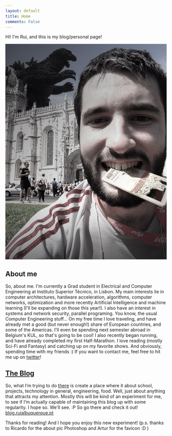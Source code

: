 ```yaml
---
layout: default
title: Home
comments: False
---
```


<p class="post">
Hi! I'm Rui, and this is my blog/personal page!
</p>

![After my first half marathon!.](/assets/rui.jpg)


## About me

So, about me.
I'm currently a Grad student in Electrical and Computer Engineering at Instituto Superior Técnico, in Lisbon. My main interests lie in computer architectures, hardware acceleration, algorithms, computer networks, optimization and more recently Artificial Intelligence and machine learning (I'll be expanding on those this year!). I also have an interest in systems and network security, parallel programing. You know, the usual Computer Engineering stuff...
On my free time I love traveling, and have already met a good (but never enough!) share of European countries, and some of the Americas. I'll even be spending next semester abroad in Belgium's KUL, so that's going to be cool! I also recently began running, and have already completed my first Half-Marathon. I love reading (mostly Sci-Fi and Fantasy) and catching up on my favorite shows. And obviously, spending time with my friends :)
If you want to contact me, feel free to hit me up on 
<a href = "twitter.com/rui278">twitter</a>!

## <a href ="blog.ruialbuquerque.pt">The Blog</a>

So, what I’m trying to do <a href ="blog.ruialbuquerque.pt">there</a> is create a place where it about school, projects, technology in general, engineering, food. Well, just about anything that attracts my attention.
Mostly this will be kind of an experiment for me, to see if I’m actually capable of maintaining this blog up with some regularity. I hope so. We'll see. :P So go there and check it out! <a href = "blog.ruialbuquerque.pt">blog.ruialbuquerque.pt</a>


Thanks for reading! And I hope you enjoy this new experiment!
(p.s. thanks to Ricardo for the about pic Photoshop and Artur for the favicon :D )



<!--
#---
#layout: default
#title: Home
#---

<div class="posts">
  {% for post in paginator.posts %}
  <div class="post">
    <h1 class="post-title">
      <a href="{{ post.url }}">
        {{ post.title }}
      </a>
    </h1>

    <span class="post-date">{{ post.date | date_to_string }}</span>

    {{ post.content }}
  </div>
  {% endfor %}
</div>

<div class="pagination">
  {% if paginator.next_page %}
    <a class="pagination-item older" href="{{ site.baseurl }}page{{paginator.next_page}}">Older</a>
  {% else %}
    <span class="pagination-item older">Older</span>
  {% endif %}
  {% if paginator.previous_page %}
    {% if paginator.page == 2 %}
      <a class="pagination-item newer" href="{{ site.baseurl }}">Newer</a>
    {% else %}
      <a class="pagination-item newer" href="{{ site.baseurl }}page{{paginator.previous_page}}">Newer</a>
    {% endif %}
  {% else %}
    <span class="pagination-item newer">Newer</span>
  {% endif %}
</div>
-->
